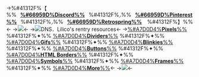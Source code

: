 ->%#41312F%【 %%⠀[**%#66959D%Discord%%**](https://discord.gg/Dinkles)⠀%#41312F%◞%%⠀[**%#66959D%Pinterest%%**](https://pinterest.com/romarriche)⠀%#41312F%◞%%⠀[**%#66959D%Retrospring%%**](https://retrospring.net/@punpun)⠀ %#41312F%】%%<-
->![](https://files.catbox.moe/bcqfhw.png)<-
->![DNS．Lilico's rentry resources](https://files.catbox.moe/0i0gn0.png)<-
->[%#A7D0D4%**Pixels**%%](https://rentry.co/borderpixels) %#41312F%✦%% [%#A7D0D4%**Dividers**%%](https://rentry.co/borderdividers) %#41312F%✦%% [%#A7D0D4%**Gifs**%%](https://rentry.co/bordergraphics) %#41312F%✦%% [%#A7D0D4%**Blinkies**%%](https://rentry.co/borderblinkies) %#41312F%✦%% [%#A7D0D4%**Buttons**%%](https://rentry.co/borderbuttons) %#41312F%✦%% [%#A7D0D4%**HTML Borders**%%](htmlborders) %#41312F%✦%% [%#A7D0D4%**Symbols**%%](https://rentry.co/bordersymbols) %#41312F%✦%% [%#A7D0D4%**Frames**%%](https://rentry.co/borderframes) %#41312F%✦%% [%#A7D0D4%**More**%%](bordermore)<-
->![](https://files.catbox.moe/mljan6.png)<-